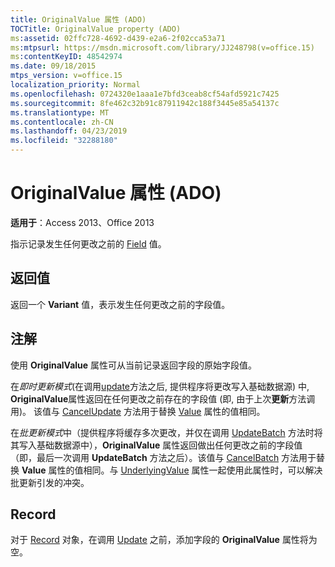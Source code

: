 ```yaml
---
title: OriginalValue 属性 (ADO)
TOCTitle: OriginalValue property (ADO)
ms:assetid: 02ffc728-4692-d439-e2a6-2f02cca53a71
ms:mtpsurl: https://msdn.microsoft.com/library/JJ248798(v=office.15)
ms:contentKeyID: 48542974
ms.date: 09/18/2015
mtps_version: v=office.15
localization_priority: Normal
ms.openlocfilehash: 0724320e1aaa1e7bfd3ceab8cf54afd5921c7425
ms.sourcegitcommit: 8fe462c32b91c87911942c188f3445e85a54137c
ms.translationtype: MT
ms.contentlocale: zh-CN
ms.lasthandoff: 04/23/2019
ms.locfileid: "32288180"
---
```

# <a name="originalvalue-property-ado"></a>OriginalValue 属性 (ADO)

**适用于**：Access 2013、Office 2013

指示记录发生任何更改之前的 [Field](field-object-ado.md) 值。

## <a name="return-value"></a>返回值

返回一个 **Variant** 值，表示发生任何更改之前的字段值。

## <a name="remarks"></a>注解

使用 **OriginalValue** 属性可从当前记录返回字段的原始字段值。

在*即时更新模式*(在调用[update](update-method-ado.md)方法之后, 提供程序将更改写入基础数据源) 中, **OriginalValue**属性返回在任何更改之前存在的字段值 (即, 由于上次**更新**方法调用)。 该值与 [CancelUpdate](cancelupdate-method-ado.md) 方法用于替换 [Value](value-property-ado.md) 属性的值相同。

在*批更新模式*中（提供程序将缓存多次更改，并仅在调用 [UpdateBatch](updatebatch-method-ado.md) 方法时将其写入基础数据源中），**OriginalValue** 属性返回做出任何更改之前的字段值（即，最后一次调用 **UpdateBatch** 方法之后）。该值与 [CancelBatch](cancelbatch-method-ado.md) 方法用于替换 **Value** 属性的值相同。与 [UnderlyingValue](underlyingvalue-property-ado.md) 属性一起使用此属性时，可以解决批更新引发的冲突。

## <a name="record"></a>Record

对于 [Record](record-object-ado.md) 对象，在调用 [Update](update-method-ado.md) 之前，添加字段的 **OriginalValue** 属性将为空。

